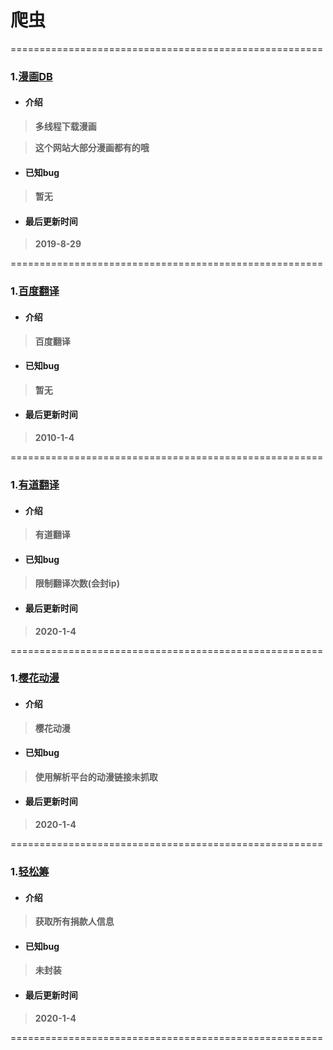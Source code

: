 # 爬虫

======================================================

### 1.[漫画DB](https://www.manhuadb.com/)

 - #### **介绍**
> **多线程下载漫画**

> **这个网站大部分漫画都有的哦**

- #### **已知bug**
> **暂无**

- #### **最后更新时间**
> **2019-8-29** 

======================================================

### 1.[百度翻译](https://www.fanyibaidu.com/)

 - #### **介绍**
> **百度翻译**

- #### **已知bug**
> **暂无**

- #### **最后更新时间**
> **2010-1-4** 

======================================================
### 1.[有道翻译](https://www.fanyi.youdao.com/)

 - #### **介绍**

> **有道翻译**

- #### **已知bug**
> **限制翻译次数(会封ip)**

- #### **最后更新时间**
> **2020-1-4** 

======================================================
### 1.[樱花动漫](https://http://www.imomoe.io/)

 - #### **介绍**

> **樱花动漫**

- #### **已知bug**
> **使用解析平台的动漫链接未抓取**

- #### **最后更新时间**
> **2020-1-4** 

======================================================
### 1.[轻松筹](https://gateway.qschou.com/)

 - #### **介绍**

> **获取所有捐款人信息**

- #### **已知bug**
> **未封装**

- #### **最后更新时间**
> **2020-1-4** 

======================================================
